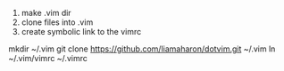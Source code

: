 
1. make .vim dir
2. clone files into .vim
3. create symbolic link to the vimrc

mkdir ~/.vim
git clone https://github.com/liamaharon/dotvim.git ~/.vim
ln ~/.vim/vimrc ~/.vimrc

